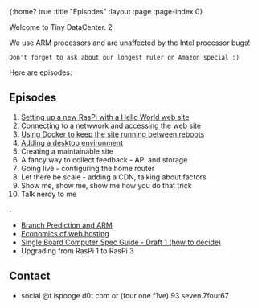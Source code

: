{:home? true
 :title "Episodes"
 :layout :page
 :page-index 0}

Welcome to Tiny DataCenter. 2


We use ARM processors and are unaffected by the Intel processor bugs!

    Don't forget to ask about our longest ruler on Amazon special :)

Here are episodes:

## Episodes

1. [Setting up a new RasPi with a Hello World web site](https://www.youtube.com/watch?v=RPyHFrn37Qc&list=PLD5lYPY-uZpoEVzJkgE2ejlSk9uG2TRlP&index=3)
1. [Connecting to a netwwork and accessing the web site](https://www.youtube.com/watch?v=RPyHFrn37Qc&list=PLD5lYPY-uZpoEVzJkgE2ejlSk9uG2TRlP&index=3)
1. [Using Docker to keep the site running between reboots](https://www.youtube.com/watch?v=0S9rePglH2Y&list=PLD5lYPY-uZpoEVzJkgE2ejlSk9uG2TRlP&index=5)
1. [Adding a desktop environment](https://www.youtube.com/watch?v=crApIVQ5Wqk&list=PLD5lYPY-uZpoEVzJkgE2ejlSk9uG2TRlP&index=8)
1. Creating a maintainable site
1. A fancy way to collect feedback - API and storage
1. Going live - configuring the home router
1. Let there be scale - adding a CDN, talking about factors
1. Show me, show me, show me how you do that trick
1. Talk nerdy to me

.

* [Branch Prediction and ARM](https://www.youtube.com/watch?v=YtvJ4k8tEBY&list=PLD5lYPY-uZpoEVzJkgE2ejlSk9uG2TRlP&index=9)
* [Economics of web hosting](https://www.youtube.com/watch?v=4ef-aF5TCGs&list=PLD5lYPY-uZpoEVzJkgE2ejlSk9uG2TRlP&index=6)
* [Single Board Computer Spec Guide - Draft 1 (how to decide)](https://www.youtube.com/watch?v=VHDdbuUF2lo&list=PLD5lYPY-uZpoEVzJkgE2ejlSk9uG2TRlP&index=7)
* Upgrading from RasPi 1 to RasPi 3
 

## Contact

* social @t ispooge d0t com or (four one f1ve).93 seven.7four67
